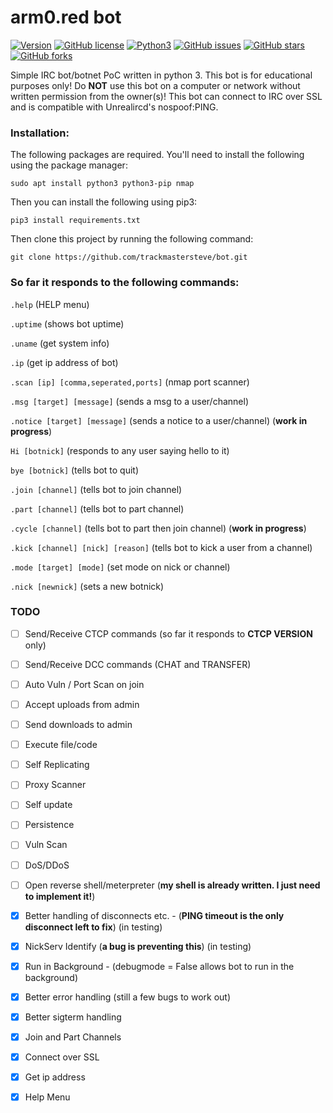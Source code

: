 # arm0.red bot

[![Version](https://img.shields.io/badge/version-0.7.3-red.svg)]() [![GitHub license](https://img.shields.io/github/license/trackmastersteve/bot.svg)](https://github.com/trackmastersteve/bot/tree/master/LICENSE) [![Python3](https://img.shields.io/badge/python-3.6-green.svg)]() [![GitHub issues](https://img.shields.io/github/issues/trackmastersteve/bot.svg)](https://github.com/trackmastersteve/bot/issues) [![GitHub stars](https://img.shields.io/github/stars/trackmastersteve/bot.svg)](https://github.com/trackmastersteve/bot/stargazers)  [![GitHub forks](https://img.shields.io/github/forks/trackmastersteve/bot.svg)](https://github.com/trackmastersteve/bot/network) 

Simple IRC bot/botnet PoC written in python 3. This bot is for educational purposes only!
Do **NOT** use this bot on a computer or network without written permission from the owner(s)!
This bot can connect to IRC over SSL and is compatible with Unrealircd's nospoof:PING.

### Installation:

The following packages are required. You'll need to install the following using the
package manager:

```sudo apt install python3 python3-pip nmap```

Then you can install the following using pip3:

```pip3 install requirements.txt```

Then clone this project by running the following command:

```git clone https://github.com/trackmastersteve/bot.git```


### So far it responds to the following commands:

```.help``` (HELP menu)

```.uptime``` (shows bot uptime)

```.uname``` (get system info)

```.ip``` (get ip address of bot)

```.scan [ip] [comma,seperated,ports]``` (nmap port scanner)

```.msg [target] [message]``` (sends a msg to a user/channel)

```.notice [target] [message]``` (sends a notice to a user/channel) (**work in progress**)

```Hi [botnick]``` (responds to any user saying hello to it)

```bye [botnick]``` (tells bot to quit)

```.join [channel]``` (tells bot to join channel)

```.part [channel]``` (tells bot to part channel)

```.cycle [channel]``` (tells bot to part then join channel) (**work in progress**)

```.kick [channel] [nick] [reason]``` (tells bot to kick a user from a channel)

```.mode [target] [mode]``` (set mode on nick or channel)

```.nick [newnick]``` (sets a new botnick)

### TODO

- [ ] Send/Receive CTCP commands (so far it responds to **CTCP VERSION** only)

- [ ] Send/Receive DCC commands (CHAT and TRANSFER)

- [ ] Auto Vuln / Port Scan on join

- [ ] Accept uploads from admin

- [ ] Send downloads to admin 

- [ ] Execute file/code

- [ ] Self Replicating

- [ ] Proxy Scanner

- [ ] Self update

- [ ] Persistence

- [ ] Vuln Scan

- [ ] DoS/DDoS

- [ ] Open reverse shell/meterpreter (**my shell is already written. I just need to implement it!**)

- [x] Better handling of disconnects etc. - (**PING timeout is the only disconnect left to fix**) (in testing)

- [x] NickServ Identify (**a bug is preventing this**) (in testing)

- [x] Run in Background - (debugmode = False allows bot to run in the background)

- [x] Better error handling (still a few bugs to work out)

- [x] Better sigterm handling

- [x] Join and Part Channels

- [x] Connect over SSL 

- [x] Get ip address

- [x] Help Menu

